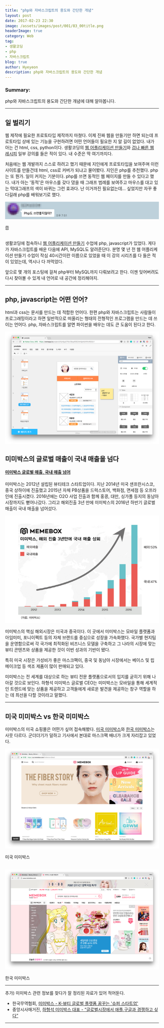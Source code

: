```yaml
---
title: "php와 자바스크립트의 용도와 간단한 개념"
layout: post
date: 2017-02-23 22:30
image: /assets/images/post/001/83_00title.png
headerImage: true
category: Web
tag:
- 생활코딩
- php
- 자바스크립트
blog: true
author: Hyeyeon
description: php와 자바스크립트의 용도와 간단한 개념
---
```


### Summary:

php와 자바스크립트의 용도와 간단한 개념에 대해 알아봅니다.

---

## 일 벌리기

웹 제작에 필요한 프로토타입 제작까지 마쳤다. 이제 진짜 웹을 만들기만 하면 되는데 프로토타입 상에 있는 기능을 구현하려면 어떤 언어들이 필요한 지 알 길이 없었다. 내가 아는 건 html, css, python이다. 생활코딩의 [웹 어플리케이션 만들기](https://opentutorials.org/course/1688/9364)와 [겁나 빠른 웹 레시피](https://opentutorials.org/module/2398) 일부 강의를 들은 적이 있다. 내 수준은 딱 여기까지다.

처음에는 웹 개발까지 스스로 하려고 했기 때문에 지인에게 프로토타입을 보여주며 이런 사이트를 만들건데 html, css로 커버가 되냐고 물어봤다. 지인은 php를 추천했다. php는 또 뭔가. 일이 커지는 기분이다. php를 쓰면 동적인 웹 페이지를 만들 수 있다고 했다. 내가 아는 '동적'은 마우스를 갖다 댔을 때 그래프 범례를 보여주고 마우스를 대고 있는 막대그래프의 색이 바뀌는 그런 효과다. 난 이거까진 필요없는데... 싶었지만 자꾸 좋다길래 php를 배워보기로 했다.

![pic1](/assets/images/post/001/83_01.png)
<figcaption class="caption">씁</figcaption>

<br>

생활코딩에 접속하니 [웹 어플리케이션 만들기](https://opentutorials.org/course/1688/9364) 수업에 php, javascript가 있었다. 게다가 자바스크립트를 배운 다음에 API, MySQL도 알려준단다. 분명 몇 년 전 웹 어플리케이션 만들기 수업이 작심 40시간이란 이름으로 있었을 때 이 강의 시리즈를 다 들은 적이 있었는데, 역시나 다 까먹었다.

앞으로 몇 개의 포스팅에 걸쳐 php부터 MySQL까지 다뤄보려고 한다. 이젠 잊어버려도 다시 찾아볼 수 있게 내 언어로 내 공간에 정리해야지.

---

## php, javascript는 어떤 언어?

html과 css는 문서를 만드는 데 적합한 언어다. 한편 php와 자바스크립트는 사람들이 프로그래밍이라고 하면 일반적으로 떠올리는 형태의 전형적인 프로그램을 만드는 데 쓰이는 언어다. php, 자바스크립트를 알면 파이썬을 배우는 데도 큰 도움이 된다고 한다.


![pic4](/assets/images/post/001/80_04.png)



## 미미박스의 글로벌 매출이 국내 매출을 넘다

#### [미미박스 글로벌 매출, 국내 매출 넘어](http://www.edaily.co.kr/news/NewsRead.edy?SCD=JE41&newsid=02801126615833144&DCD=A00504)

미미박스는 2012년 설립된 뷰티테크 스타트업이다. 지난 2014년 미국 샌프란시스코, 중국 상하이에 진출했고 2015년 자체 PB상품을 드럭스토어, 백화점, 면세점 등 오프라인에 진출시켰다. 2016년에는 O2O 사업 진출과 함께 홍콩, 대만, 싱가폴 등지의 동남아 시장까지도 뻗어나갔다. 그리고 해외진출 3년 만에 미미박스의 2016년 하반기 글로벌 매출이 국내 매출을 넘어섰다.

![pic1](/assets/images/post/001/82_01.jpg)

미미박스의 핵심 해외시장은 미국과 중국이다. 이 곳에서 미미박스는 모바일 플랫폼과 아임미미, 포니이펙트 등의 자체 브랜드를 중심으로 성장을 가속화했다. 국가별 현지팀을 운영함으로써 각 국가에 최적화된 비즈니스 모델을 구축하고 그 나라의 시장에 맞는 뷰티 콘텐츠와 상품을 제공한 것이 이번 성과의 기반이 됐다.

특히 미국 시장은 가성비가 좋은 마스크팩이, 중국 및 동남아 시장에서는 베이스 및 립 메이크업 등 색조 제품이 많이 판매되고 있다.

미미박스는 전 세계를 대상으로 하는 뷰티 전문 플랫폼으로서의 입지를 굳히기 위해 나아갈 것으로 보인다. 하형석 미미박스 글로벌 CEO는 미미박스는 모바일을 통해 세계적인 트렌드에 맞는 상품을 제공하고 고객들에게 새로운 발견을 제공하는 창구 역할을 하는 데 최선을 다할 것이라고 말했다.

---

## 미국 미미박스 vs 한국 미미박스

미미박스의 미국 쇼핑몰은 어떤가 싶어 접속해봤다. [미국 미미박스](https://us.memebox.com/)와 [한국 미미박스](http://www.memebox.com/)는 사뭇 다르다. 군더더기가 덜하고 기사에서 본대로 마스크팩 배너가 크게 자리잡고 있었다.

![pic2](/assets/images/post/001/82_02.png)
<figcaption class="caption">미국 미미박스</figcaption>

<br>

![pic3](/assets/images/post/001/82_03.png)
<figcaption class="caption">한국 미미박스</figcaption>

---

추가) 미미박스 관련 정보를 찾다가 잘 정리된 자료가 있어 적어둔다.
* 한국무역협회, [미미박스 - K-뷰티 글로벌 플랫폼 꿈꾸는 '슈퍼 스타트업'](http://www.kita.net/goodTraders_marketing/index.jsp?sCmd=VIEW&nPostIndex=1728933)
* 중앙시사매거진, [하형석 미미박스 대표 - “글로벌시장에서 애플,구글과 경쟁하고 싶다”](https://jmagazine.joins.com/forbes/view/306179)

---
